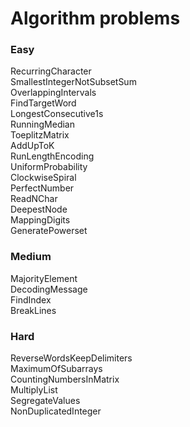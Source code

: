# Algorithm problems  

### Easy  
RecurringCharacter  
SmallestIntegerNotSubsetSum  
OverlappingIntervals  
FindTargetWord  
LongestConsecutive1s  
RunningMedian  
ToeplitzMatrix  
AddUpToK  
RunLengthEncoding  
UniformProbability  
ClockwiseSpiral  
PerfectNumber  
ReadNChar  
DeepestNode  
MappingDigits  
GeneratePowerset  

### Medium  
MajorityElement  
DecodingMessage  
FindIndex  
BreakLines  

### Hard  
ReverseWordsKeepDelimiters  
MaximumOfSubarrays  
CountingNumbersInMatrix  
MultiplyList  
SegregateValues  
NonDuplicatedInteger  
















